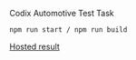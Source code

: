Codix Automotive Test Task


``npm run start / npm run build``

[Hosted result](https://alpatovdanila.github.io/codix-test-task)
